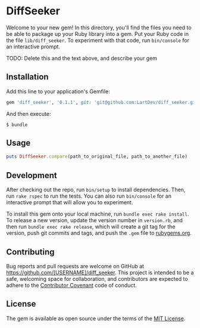 # DiffSeeker

Welcome to your new gem! In this directory, you'll find the files you need to be able to package up your Ruby library into a gem. Put your Ruby code in the file `lib/diff_seeker`. To experiment with that code, run `bin/console` for an interactive prompt.

TODO: Delete this and the text above, and describe your gem

## Installation

Add this line to your application's Gemfile:

```ruby
gem 'diff_seeker', '0.1.1', git: 'git@github.com:LartDev/diff_seeker.git'
```

And then execute:

    $ bundle

## Usage

```ruby
puts DiffSeeker.compare(path_to_original_file, path_to_another_file)
```

## Development

After checking out the repo, run `bin/setup` to install dependencies. Then, run `rake rspec` to run the tests. You can also run `bin/console` for an interactive prompt that will allow you to experiment.

To install this gem onto your local machine, run `bundle exec rake install`. To release a new version, update the version number in `version.rb`, and then run `bundle exec rake release`, which will create a git tag for the version, push git commits and tags, and push the `.gem` file to [rubygems.org](https://rubygems.org).

## Contributing

Bug reports and pull requests are welcome on GitHub at https://github.com/[USERNAME]/diff_seeker. This project is intended to be a safe, welcoming space for collaboration, and contributors are expected to adhere to the [Contributor Covenant](contributor-covenant.org) code of conduct.


## License

The gem is available as open source under the terms of the [MIT License](http://opensource.org/licenses/MIT).

